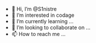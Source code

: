 - 👋 Hi, I’m @S1nistre
- 👀 I’m interested in codage 
- 🌱 I’m currently learning ...
- 💞️ I’m looking to collaborate on ...
- 📫 How to reach me ...

<!---
S1nistre/S1nistre is a ✨ special ✨ repository because its `README.md` (this file) appears on your GitHub profile.
You can click the Preview link to take a look at your changes.
--->
